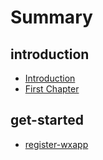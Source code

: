 # Summary

## introduction

* [Introduction](README.md)
* [First Chapter](chapter1.md)

## get-started

* [register-wxapp](get-started/register-wxapp.md)

